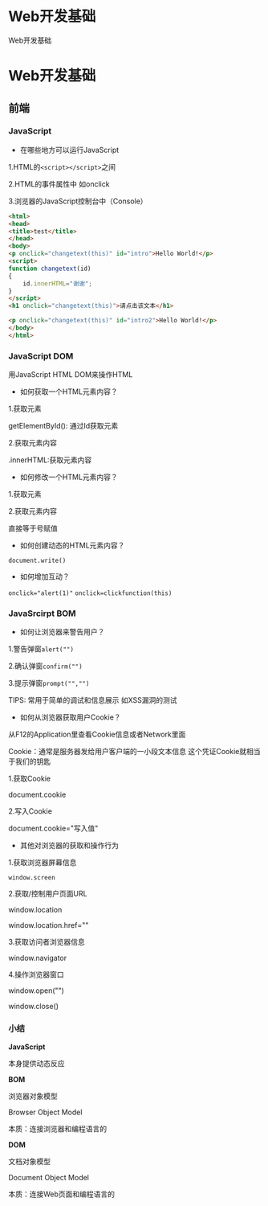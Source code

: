 # Web开发基础


Web开发基础
<!--more-->

# Web开发基础

## 前端

### JavaScript

- 在哪些地方可以运行JavaScript

1.HTML的`<script></script>`之间

2.HTML的事件属性中 如onclick

3.浏览器的JavaScript控制台中（Console）

```html
<html>
<head>
<title>test</title>
</head>
<body>
<p onclick="changetext(this)" id="intro">Hello World!</p>
<script>
function changetext(id)
{
    id.innerHTML="谢谢";
}
</script>
<h1 onclick="changetext(this)">请点击该文本</h1>

<p onclick="changetext(this)" id="intro2">Hello World!</p>
</body>
</html>
```

### JavaScript DOM

用JavaScript HTML DOM来操作HTML

- 如何获取一个HTML元素内容？

1.获取元素

getElementById(): 通过Id获取元素

2.获取元素内容

.innerHTML:获取元素内容

- 如何修改一个HTML元素内容？

1.获取元素

2.获取元素内容

直接等于号赋值

- 如何创建动态的HTML元素内容？

`document.write()`

- 如何增加互动？

 `onclick="alert(1)"`
 `onclick=clickfunction(this)`

### JavaSrcirpt BOM

 - 如何让浏览器来警告用户？

 1.警告弹窗`alert("")`

 2.确认弹窗`confirm("")`

 3.提示弹窗`prompt("","")`

 TIPS:
 常用于简单的调试和信息展示 如XSS漏洞的测试

 - 如何从浏览器获取用户Cookie？

 从F12的Application里查看Cookie信息或者Network里面

 Cookie：通常是服务器发给用户客户端的一小段文本信息
 这个凭证Cookie就相当于我们的钥匙

 1.获取Cookie

 document.cookie

 2.写入Cookie

 document.cookie="写入值"

- 其他对浏览器的获取和操作行为

1.获取浏览器屏幕信息

`window.screen`

2.获取/控制用户页面URL

window.location

window.location.href=""

3.获取访问者浏览器信息

window.navigator

4.操作浏览器窗口

window.open("")

window.close()

### 小结

**JavaScript**

本身提供动态反应

**BOM**

浏览器对象模型

Browser Object Model

本质：连接浏览器和编程语言的

**DOM**

文档对象模型

Document Object Model

本质：连接Web页面和编程语言的

